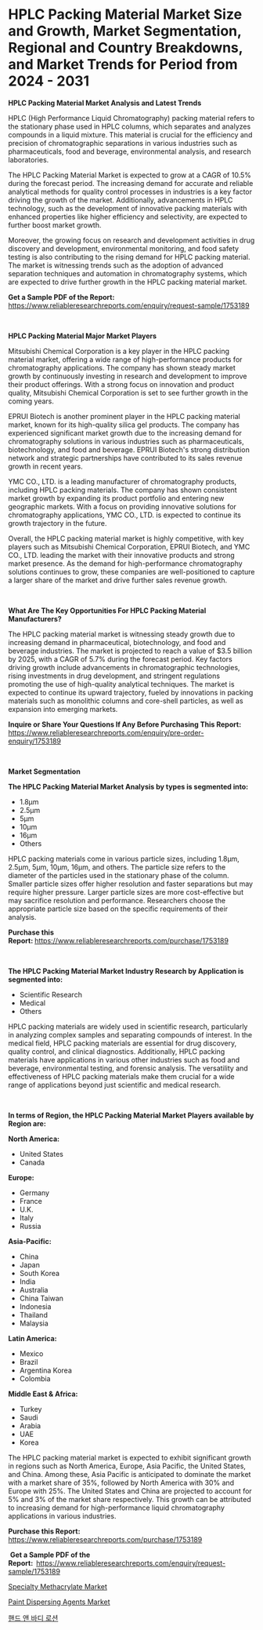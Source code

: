 <p><h1>HPLC Packing Material Market Size and Growth, Market Segmentation, Regional and Country Breakdowns, and Market Trends for Period from 2024 -  2031</h1></p><p><strong>HPLC Packing Material Market Analysis and Latest Trends</strong></p>
<p><p>HPLC (High Performance Liquid Chromatography) packing material refers to the stationary phase used in HPLC columns, which separates and analyzes compounds in a liquid mixture. This material is crucial for the efficiency and precision of chromatographic separations in various industries such as pharmaceuticals, food and beverage, environmental analysis, and research laboratories.</p><p>The HPLC Packing Material Market is expected to grow at a CAGR of 10.5% during the forecast period. The increasing demand for accurate and reliable analytical methods for quality control processes in industries is a key factor driving the growth of the market. Additionally, advancements in HPLC technology, such as the development of innovative packing materials with enhanced properties like higher efficiency and selectivity, are expected to further boost market growth.</p><p>Moreover, the growing focus on research and development activities in drug discovery and development, environmental monitoring, and food safety testing is also contributing to the rising demand for HPLC packing material. The market is witnessing trends such as the adoption of advanced separation techniques and automation in chromatography systems, which are expected to drive further growth in the HPLC packing material market.</p></p>
<p><strong>Get a Sample PDF of the Report:&nbsp;</strong> <a href="https://www.reliableresearchreports.com/enquiry/request-sample/1753189">https://www.reliableresearchreports.com/enquiry/request-sample/1753189</a></p>
<p>&nbsp;</p>
<p><strong>HPLC Packing Material Major Market Players</strong></p>
<p><p>Mitsubishi Chemical Corporation is a key player in the HPLC packing material market, offering a wide range of high-performance products for chromatography applications. The company has shown steady market growth by continuously investing in research and development to improve their product offerings. With a strong focus on innovation and product quality, Mitsubishi Chemical Corporation is set to see further growth in the coming years.</p><p>EPRUI Biotech is another prominent player in the HPLC packing material market, known for its high-quality silica gel products. The company has experienced significant market growth due to the increasing demand for chromatography solutions in various industries such as pharmaceuticals, biotechnology, and food and beverage. EPRUI Biotech's strong distribution network and strategic partnerships have contributed to its sales revenue growth in recent years.</p><p>YMC CO., LTD. is a leading manufacturer of chromatography products, including HPLC packing materials. The company has shown consistent market growth by expanding its product portfolio and entering new geographic markets. With a focus on providing innovative solutions for chromatography applications, YMC CO., LTD. is expected to continue its growth trajectory in the future.</p><p>Overall, the HPLC packing material market is highly competitive, with key players such as Mitsubishi Chemical Corporation, EPRUI Biotech, and YMC CO., LTD. leading the market with their innovative products and strong market presence. As the demand for high-performance chromatography solutions continues to grow, these companies are well-positioned to capture a larger share of the market and drive further sales revenue growth.</p></p>
<p>&nbsp;</p>
<p><strong>What Are The Key Opportunities For HPLC Packing Material Manufacturers?</strong></p>
<p><p>The HPLC packing material market is witnessing steady growth due to increasing demand in pharmaceutical, biotechnology, and food and beverage industries. The market is projected to reach a value of $3.5 billion by 2025, with a CAGR of 5.7% during the forecast period. Key factors driving growth include advancements in chromatographic technologies, rising investments in drug development, and stringent regulations promoting the use of high-quality analytical techniques. The market is expected to continue its upward trajectory, fueled by innovations in packing materials such as monolithic columns and core-shell particles, as well as expansion into emerging markets.</p></p>
<p><strong>Inquire or Share Your Questions If Any Before Purchasing This Report:</strong> <a href="https://www.reliableresearchreports.com/enquiry/pre-order-enquiry/1753189">https://www.reliableresearchreports.com/enquiry/pre-order-enquiry/1753189</a></p>
<p>&nbsp;</p>
<p><strong>Market Segmentation</strong></p>
<p><strong>The HPLC Packing Material Market Analysis by types is segmented into:</strong></p>
<p><ul><li>1.8μm</li><li>2.5μm</li><li>5μm</li><li>10μm</li><li>16μm</li><li>Others</li></ul></p>
<p><p>HPLC packing materials come in various particle sizes, including 1.8μm, 2.5μm, 5μm, 10μm, 16μm, and others. The particle size refers to the diameter of the particles used in the stationary phase of the column. Smaller particle sizes offer higher resolution and faster separations but may require higher pressure. Larger particle sizes are more cost-effective but may sacrifice resolution and performance. Researchers choose the appropriate particle size based on the specific requirements of their analysis.</p></p>
<p><strong>Purchase this Report:&nbsp;</strong><a href="https://www.reliableresearchreports.com/purchase/1753189">https://www.reliableresearchreports.com/purchase/1753189</a></p>
<p>&nbsp;</p>
<p><strong>The HPLC Packing Material Market Industry Research by Application is segmented into:</strong></p>
<p><ul><li>Scientific Research</li><li>Medical</li><li>Others</li></ul></p>
<p><p>HPLC packing materials are widely used in scientific research, particularly in analyzing complex samples and separating compounds of interest. In the medical field, HPLC packing materials are essential for drug discovery, quality control, and clinical diagnostics. Additionally, HPLC packing materials have applications in various other industries such as food and beverage, environmental testing, and forensic analysis. The versatility and effectiveness of HPLC packing materials make them crucial for a wide range of applications beyond just scientific and medical research.</p></p>
<p>&nbsp;</p>
<p><strong>In terms of Region, the HPLC Packing Material Market Players available by Region are:</strong></p>
<p>
    <p> <strong> North America: </strong>
        <ul>
            <li>United States</li>
            <li>Canada</li>
        </ul>
        </p> 
    <p> <strong> Europe: </strong>
        <ul>
            <li>Germany</li>
            <li>France</li>
            <li>U.K.</li>
            <li>Italy</li>
            <li>Russia</li>
        </ul>
        </p> 
    <p> <strong> Asia-Pacific: </strong>
        <ul>
            <li>China</li>
            <li>Japan</li>
            <li>South Korea</li>
            <li>India</li>
            <li>Australia</li>
            <li>China Taiwan</li>
            <li>Indonesia</li>
            <li>Thailand</li>
            <li>Malaysia</li>
        </ul>
        </p> 
    <p> <strong> Latin America: </strong>
        <ul>
            <li>Mexico</li>
            <li>Brazil</li>
            <li>Argentina Korea</li>
            <li>Colombia</li>
        </ul>
        </p> 
    <p> <strong> Middle East & Africa: </strong>
        <ul>
            <li>Turkey</li>
            <li>Saudi</li>
            <li>Arabia</li>
            <li>UAE</li>
            <li>Korea</li>
        </ul>
    </p>
    </p>
<p><p>The HPLC packing material market is expected to exhibit significant growth in regions such as North America, Europe, Asia Pacific, the United States, and China. Among these, Asia Pacific is anticipated to dominate the market with a market share of 35%, followed by North America with 30% and Europe with 25%. The United States and China are projected to account for 5% and 3% of the market share respectively. This growth can be attributed to increasing demand for high-performance liquid chromatography applications in various industries.</p></p>
<p><strong>Purchase this Report: </strong><a href="https://www.reliableresearchreports.com/purchase/1753189">https://www.reliableresearchreports.com/purchase/1753189</a></p>
<p>&nbsp;<strong>Get a Sample PDF of the Report:&nbsp;&nbsp;</strong><a href="https://www.reliableresearchreports.com/enquiry/request-sample/1753189">https://www.reliableresearchreports.com/enquiry/request-sample/1753189</a></p>
<p><strong></strong></p>
<p><p><a href="https://view.publitas.com/reportprime-1/specialty-methacrylate-market-size-global-industry-overview-market-segmentation-and-forecast-2023-to-2030/">Specialty Methacrylate Market</a></p><p><a href="https://view.publitas.com/reportprime-1/paint-dispersing-agents-market-size-and-growth-market-segmentation-regional-and-country-breakdowns-and-market-trends-for-period-from-2023-2030/">Paint Dispersing Agents Market</a></p><p><a href="https://medium.com/@luffiazaza/%EC%86%90%EA%B3%BC-%EB%AA%B8%EC%9A%A9-%EB%A1%9C%EC%85%98-%EC%8B%9C%EC%9E%A5%EC%9D%80-%EC%8B%9C%EC%9E%A5-%EC%A0%90%EC%9C%A0%EC%9C%A8-%ED%81%AC%EA%B8%B0-%EB%B0%8F-2031%EB%85%84%EA%B9%8C%EC%A7%80-%EC%98%88%EC%83%81%EB%90%9C-%EC%98%88%EC%B8%A1%EC%97%90-%EC%A4%91%EC%A0%90%EC%9D%84-%EB%91%90%EA%B3%A0-%EC%9E%88%EC%8A%B5%EB%8B%88%EB%8B%A4-da91a7318b91">핸드 앤 바디 로션</a></p></p>